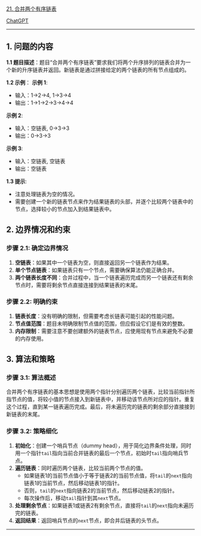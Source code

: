 [21. 合并两个有序链表](https://leetcode.cn/problems/merge-two-sorted-lists)

[ChatGPT](https://chat.openai.com/share/d7bfe1a6-03a2-42e3-9a28-05454dafab3)

---

## 1. 问题的内容
**1.1 题目描述**：题目“合并两个有序链表”要求我们将两个升序排列的链表合并为一个新的升序链表并返回。新链表是通过拼接给定的两个链表的所有节点组成的。


**1.2 示例**：
**示例 1**:
- 输入：1->2->4, 1->3->4
- 输出：1->1->2->3->4->4

**示例 2**:
- 输入：空链表, 0->3->3
- 输出：0->3->3

**示例 3**:
- 输入：空链表, 空链表
- 输出：空链表

**1.3 提示**:
- 注意处理链表为空的情况。
- 需要创建一个新的链表节点来作为结果链表的头部，并逐个比较两个链表中的节点，选择较小的节点加入到结果链表中。

## 2. 边界情况和约束

### 步骤 2.1: 确定边界情况
1. **空链表**：如果其中一个链表为空，则直接返回另一个链表作为结果。
2. **单个节点链表**：如果链表只有一个节点，需要确保算法仍能正确合并。
3. **两个链表长度不同**：合并过程中，当一个链表遍历完成而另一个链表还有剩余节点时，需要将剩余节点直接连接到结果链表的末尾。

### 步骤 2.2: 明确约束
1. **链表长度**：没有明确的限制，但需要考虑长链表可能引起的性能问题。
2. **节点值范围**：题目未明确限制节点值的范围，但应假设它们是有效的整数。
3. **内存限制**：需要注意不要创建额外的链表节点，应使用现有节点来避免不必要的内存使用。

## 3. 算法和策略
### 步骤 3.1: 算法概述
合并两个有序链表的基本思想是使用两个指针分别遍历两个链表，比较当前指针所指节点的值，将较小值的节点接入到新链表中，并移动该节点所对应的指针。重复这个过程，直到某一链表遍历完成。最后，将未遍历完的链表的剩余部分直接接到新链表的末尾。

### 步骤 3.2: 策略细化
1. **初始化**：创建一个哨兵节点（dummy head），用于简化边界条件处理，同时用一个指针`tail`指向当前合并链表的最后一个节点，初始时`tail`指向哨兵节点。
2. **遍历链表**：同时遍历两个链表，比较当前两个节点的值。
   - 如果链表1的当前节点值小于等于链表2的当前节点值，将`tail`的`next`指向链表1的当前节点，然后移动链表1的指针。
   - 否则，`tail`的`next`指向链表2的当前节点，然后移动链表2的指针。
   - 每次操作后，移动`tail`指针到其`next`节点。
3. **处理剩余节点**：如果链表1或链表2有剩余节点，直接将`tail`的`next`指向未遍历完的链表。
4. **返回结果**：返回哨兵节点的`next`节点，即合并后链表的头节点。

---
